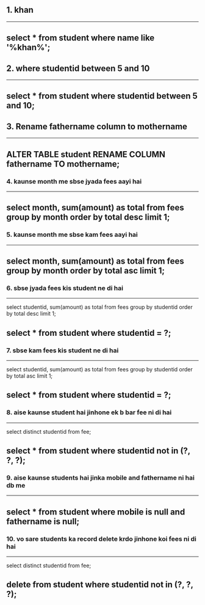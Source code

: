 ## 1. khan
---
select * from student where name like '%khan%';
---
## 2. where studentid between 5 and 10
---
select * from student where studentid between 5 and 10;
---
## 3. Rename fathername column to mothername
---
ALTER TABLE student RENAME COLUMN fathername TO mothername;
---
### 4. kaunse month me sbse jyada fees aayi hai
---
select month, sum(amount) as total from fees group by month order by total desc limit 1;
---
### 5. kaunse month me sbse kam fees aayi hai
---
select month, sum(amount) as total from fees group by month order by total asc limit 1;
---
### 6. sbse jyada fees kis student ne di hai
---
select studentid, sum(amount) as total from fees group by studentid order by total desc limit 1;

select * from student where studentid = ?;
---
### 7. sbse kam fees kis student ne di hai
---
select studentid, sum(amount) as total from fees group by studentid order by total asc limit 1;

select * from student where studentid = ?;
---
### 8. aise kaunse student hai jinhone ek b bar fee ni di hai
---
select distinct studentid from fee;

select * from student where studentid not in (?, ?, ?);
---
### 9. aise kaunse students hai jinka mobile and fathername ni hai db me
---
select * from student where mobile is null and fathername is null;
---
### 10. vo sare students ka record delete krdo jinhone koi fees ni di hai
---
select distinct studentid from fee;

delete from student where studentid not in (?, ?, ?);
---
